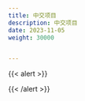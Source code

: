 ```yaml
---
title: 中交项目
description: 中交项目
date: 2023-11-05
weight: 30000


---
```

{{< alert >}}

{{< /alert >}}

